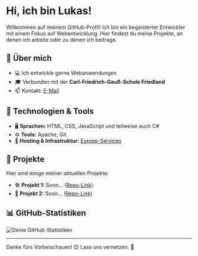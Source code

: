 # Hi, ich bin Lukas!

Willkommen auf meinem GitHub-Profil! Ich bin ein begeisterter Entwickler mit einem Fokus auf Webentwicklung. Hier findest du meine Projekte, an denen ich arbeite oder zu denen ich beitrage.

## 🚀 Über mich
- 💻 Ich entwickle gerne Webanwendungen
- 🎓 Verbunden mit der **Carl-Friedrich-Gauß-Schule Friedland**
- 📫 Kontakt: [E-Mail](mailto:///rensberg@europeservices.de)
 
## 🔧 Technologien & Tools
- 🖥️ **Sprachen:** HTML, CSS, JavaScript und teilweise auch C#
- ⚙️ **Tools:** Apache, Git
- 📡 **Hosting & Infrastruktur:** [Europe-Services](https://www.europeservices.de)

## 📌 Projekte
Hier sind einige meiner aktuellen Projekte:
- 🛠️ **Projekt 1:** Soon... ([Repo-Link]())
- 📂 **Projekt 2:** Soon... ([Repo-Link]())

## 📊 GitHub-Statistiken
![Deine GitHub-Statistiken](https://github-readme-stats.vercel.app/api?username=europe-lukas&show_icons=true&theme=blueberry)

---

Danke fürs Vorbeischauen! 😊 Lass uns vernetzen. 🚀
